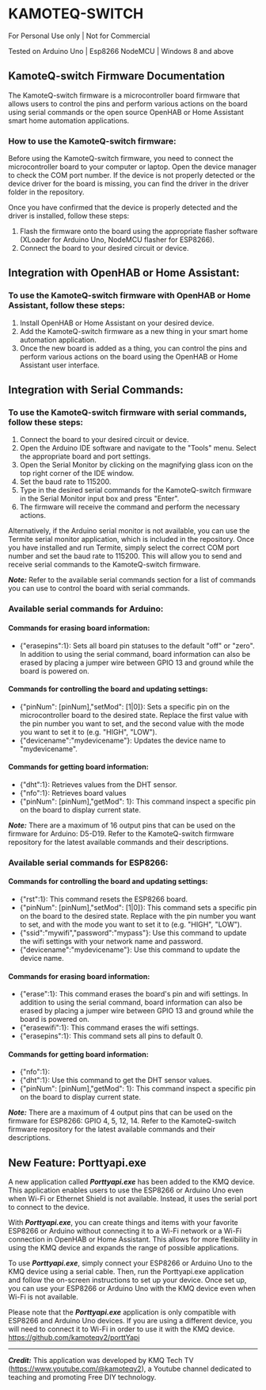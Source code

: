 # KAMOTEQ-SWITCH
For Personal Use only | Not for Commercial

Tested on Arduino Uno | Esp8266 NodeMCU | Windows 8 and above

## KamoteQ-switch Firmware Documentation
The KamoteQ-switch firmware is a microcontroller board firmware that allows users to control the pins and perform various actions on the board using serial commands or the open source OpenHAB or Home Assistant smart home automation applications.

### How to use the KamoteQ-switch firmware:
Before using the KamoteQ-switch firmware, you need to connect the microcontroller board to your computer or laptop. Open the device manager to check the COM port number. If the device is not properly detected or the device driver for the board is missing, you can find the driver in the driver folder in the repository.

Once you have confirmed that the device is properly detected and the driver is installed, follow these steps:

1. Flash the firmware onto the board using the appropriate flasher software (XLoader for Arduino Uno, NodeMCU flasher for ESP8266).
2. Connect the board to your desired circuit or device. <click here for complete instruction>

## Integration with OpenHAB or Home Assistant:
### To use the KamoteQ-switch firmware with OpenHAB or Home Assistant, follow these steps:

1. Install OpenHAB or Home Assistant on your desired device.
2. Add the KamoteQ-switch firmware as a new thing in your smart home automation application.
3. Once the new board is added as a thing, you can control the pins and perform various actions on the board using the OpenHAB or Home Assistant user interface. <click here for complete instruction>

## Integration with Serial Commands:
### To use the KamoteQ-switch firmware with serial commands, follow these steps:

1. Connect the board to your desired circuit or device.
2. Open the Arduino IDE software and navigate to the "Tools" menu. Select the appropriate board and port settings.
3. Open the Serial Monitor by clicking on the magnifying glass icon on the top right corner of the IDE window.
4. Set the baud rate to 115200.
5. Type in the desired serial commands for the KamoteQ-switch firmware in the Serial Monitor input box and press "Enter".
6. The firmware will receive the command and perform the necessary actions.
  
Alternatively, if the Arduino serial monitor is not available, you can use the Termite serial monitor application, which is included in the repository. Once you have installed and run Termite, simply select the correct COM port number and set the baud rate to 115200. This will allow you to send and receive serial commands to the KamoteQ-switch firmware.


***Note:*** Refer to the available serial commands section for a list of commands you can use to control the board with serial commands.

### Available serial commands for Arduino:

#### Commands for erasing board information:  
- {"erasepins":1}: Sets all board pin statuses to the default "off" or "zero". In addition to using the serial command, board information can also be erased by placing a jumper wire between GPIO 13 and ground while the board is powered on.
  
#### Commands for controlling the board and updating settings:  
- {"pinNum": [pinNum],"setMod": [1|0]}: Sets a specific pin on the microcontroller board to the desired state. Replace the first value with the pin number you want to set, and the second value with the mode you want to set it to (e.g. "HIGH", "LOW").
- {"devicename":"mydevicename"}: Updates the device name to "mydevicename".
#### Commands for getting board information:
- {"dht":1}: Retrieves values from the DHT sensor. 
- {"nfo":1}: Retrieves board values 
- {"pinNum": [pinNum],"getMod": 1}: This command inspect a specific pin on the board to display current state.   

***Note:*** There are a maximum of 16 output pins that can be used on the firmware for Arduino: D5-D19. Refer to the KamoteQ-switch firmware repository for the latest available commands and their descriptions.

### Available serial commands for ESP8266:

#### Commands for controlling the board and updating settings:
- {"rst":1}: This command resets the ESP8266 board.
- {"pinNum": [pinNum],"setMod": [1|0]}: This command sets a specific pin on the board to the desired state. Replace with the pin number you want to set, and with the mode you want to set it to (e.g. "HIGH", "LOW").
- {"ssid":"mywifi","password":"mypass"}: Use this command to update the wifi settings with your network name and password.
- {"devicename":"mydevicename"}: Use this command to update the device name.

#### Commands for erasing board information:
- {"erase":1}: This command erases the board's pin and wifi settings.  In addition to using the serial command, board information can also be erased by placing a jumper wire between GPIO 13 and ground while the board is powered on.
- {"erasewifi":1}: This command erases the wifi settings.
- {"erasepins":1}: This command sets all pins to default 0.

#### Commands for getting board information:
- {"nfo":1}:  
- {"dht":1}: Use this command to get the DHT sensor values.  
- {"pinNum": [pinNum],"getMod": 1}: This command inspect a specific pin on the board to display current state.  
  
***Note:*** There are a maximum of 4 output pins that can be used on the firmware for ESP8266: GPIO 4, 5, 12, 14. Refer to the KamoteQ-switch firmware repository for the latest available commands and their descriptions.
  

## New Feature: Porttyapi.exe
A new application called ***Porttyapi.exe*** has been added to the KMQ device. This application enables users to use the ESP8266 or Arduino Uno even when Wi-Fi or Ethernet Shield is not available. Instead, it uses the serial port to connect to the device.

With ***Porttyapi.exe***, you can create things and items with your favorite ESP8266 or Arduino without connecting it to a Wi-Fi network or a Wi-Fi connection in OpenHAB or Home Assistant. This allows for more flexibility in using the KMQ device and expands the range of possible applications.

To use ***Porttyapi.exe***, simply connect your ESP8266 or Arduino Uno to the KMQ device using a serial cable. Then, run the Porttyapi.exe application and follow the on-screen instructions to set up your device. Once set up, you can use your ESP8266 or Arduino Uno with the KMQ device even when Wi-Fi is not available.

Please note that the ***Porttyapi.exe*** application is only compatible with ESP8266 and Arduino Uno devices. If you are using a different device, you will need to connect it to Wi-Fi in order to use it with the KMQ device. https://github.com/kamoteqv2/porttYapi

-------  

***Credit:*** This application was developed by KMQ Tech TV (https://www.youtube.com/@kamoteqv2), a Youtube channel dedicated to teaching and promoting Free DIY technology.
